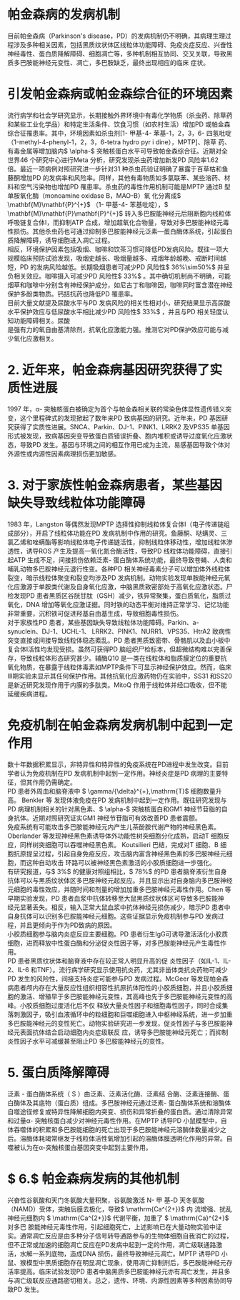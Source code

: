 # 帕金森病的发病机制  
目前帕金森病（Parkinson's disease，PD）的发病机制仍不明确，其病理生理过程涉及多种相关因素，包括黑质纹状体区线粒体功能障碍、免疫炎症反应、兴奋性神经毒性、蛋白质降解障碍、细胞凋亡等，多种机制相互协同、交叉关联，导致黑质多巴胺能神经元变性、凋亡，多巴胺缺乏，最终出现相应的临床 症状。  
#  引发帕金森病或帕金森综合征的环境因素  
流行病学和社会学研究显示，长期接触外界环境中有毒化学物质（杀虫药、除草药和某些工业化学品）和特定生活条件、饮食习惯（如农村生活）增加PD 或帕金森综合征罹患率。其中，环境因素如杀虫剂[1- 甲基-4- 苯基-1，2，3，6- 四氢吡啶（1-methyl-4-phenyl-1，2，3，6-tetra hydro pyr i dine），MPTP]、除草 药、有毒金属等增加脑内$ \alpha-$  突触核蛋白水平可导致帕金森综合征。近期对全世界46 个研究中心进行Meta 分析，研究发现杀虫药增加新发PD 风险率1.62 倍。最近一项病例对照研究进一步针对31 种杀虫药验证明确了暴露于百草枯和鱼藤酮增加PD 的发病率和风险率。同样，其他有毒物质如多氯联苯、某些溶药、材料和空气污染物也增加PD 罹患率。杀虫药的毒性作用机制可能是MPTP 通过B 型单胺氧化酶（monoamine oxidase B，MAO-B）氧  化分离成$ \mathbf{M}\mathbf{P}^{+}$    （1- 甲基-4- 苯基吡啶），$ \mathbf{M}\mathbf{P}\mathbf{P}^{+}$    转入多巴胺能神经元后阻断胞内线粒体呼吸链复合体Ⅰ，而抑制ATP 合成，增加超氧化合物量，导致对多巴胺能神经元毒性损伤。其他杀虫药也可通过抑制多巴胺能神经元泛素—蛋白酶体系统，引起蛋白质降解障碍，诱导细胞进入凋亡过程。  
相反，环境保护因素包括吸烟、咖啡和饮茶习惯可降低PD发病风险。既往一项大规模临床预防试验发现，吸烟史越长、吸烟量越多、戒烟年龄越晚、戒断时间越短，PD 的发病风险越低。长期吸烟患者可减少PD 风险性$ 36\%\sim50\%$  并呈负相关效应。咖啡摄入可减少PD 风险性$ 33\%$ 。其中确切机制尚不明确，可能烟草和咖啡中分别含有神经保护成分，如尼古丁和咖啡因，咖啡同时富含潜在神经保护多酚类物质。钙拮抗药也降低PD 罹患率。  
目前大量文献提及尿酸水平与PD 发病风险的相关性相对小，研究结果显示高尿酸水平保护效应与低尿酸水平相比减少PD 风险性$ 33\%$ ，并且与PD 相关轻度认知功能障碍相关。尿酸  
是强有力的氧自由基清除剂，抗氧化应激能力强。推测它对PD保护效应可能与减少氧化应激相关。  
# 2. 近年来，帕金森病基因研究获得了实质性进展  
1997 年，α- 突触核蛋白被确定为首个与帕金森相关联的常染色体显性遗传错义突变，这个里程碑式的发现掀起了数年来PD 致病基因的研究。近年来，PD 基因研究获得了实质性进展。SNCA、Parkin、DJ-1、PINK1、LRRK2 及VPS35 单基因形式被发现，致病基因突变导致蛋白质错误折叠、胞内堆积或诱导过度氧化应激状态，导致PD 发生。基因与环境之间的相互作用已成为主流，易感基因导致个体对外源性或内源性因素病理损伤更加敏感。  
# 3. 对于家族性帕金森病患者，某些基因缺失导致线粒体功能障碍  
1983 年，Langston 等偶然发现MPTP 选择性抑制线粒体复合体Ⅰ（电子传递链组成部分），开启了线粒体功能在PD 发病机制中作用的研究。鱼藤酮、哒螨灵、三氯乙烯和唑螨酯等影响线粒体电子传递链活性，抑制线粒体移动性，增加线粒体渗透性，诱导ROS 产生及提高一氧化氮合酶活性，导致PD 线粒体功能障碍，直接引起ATP 生成不足，间接损伤依赖泛素- 蛋白酶体系统功能，最终导致苍蝇、人类和哺乳动物多巴胺神经元退行性变。各种PD 相关神经毒素分子可以增加体外线粒体裂变，暗示线粒体聚变和裂变均涉及PD 发病机制。动物实验发现单胺能神经元氧化应激源于单胺类代谢及自身氧化应激，中脑黑质致密部处于高氧化应激状态。尸检发现PD 患者黑质区谷胱甘肽（GSH）减少，铁异常聚集，蛋白质氧化，脂质过氧化，DNA 增加等氧化应激证据。同时铁的动态平衡对维持正常学习、记忆功能非常重要，沉积铁可促进羟基自由基生成，导致细胞毒性损伤。  
对于家族性PD 患者，某些基因缺失导致线粒体功能障碍。Parkin、a-synuclein、DJ-1、UCHL-1、 LRRK2、PINK1、NURR1、VPS35、HtrA2 致病性突变直接或间接导致线粒体稳态紊乱。PD 患者黑质致密带、骨骼肌以及血小板中复合体Ⅰ活性均发现受损。虽然可获得PD 脑组织尸检标本，但超微结构难以完善保存，导致线粒体形态研究甚少。辅酶Q10 是一类在线粒体和脂质膜定位的重要抗氧化物质，在暴露于线粒体毒素如MPTP条件下可显示神经保护效应。然而，临床Ⅲ期实验未显示其任何保护作用。其他抗氧化应激药物仍在实验中，SS31 和SS20 是新近研究发现作用于内膜的多肽类。MitoQ 作用于线粒体并经口吸收，但不能延缓疾病进程。  
#  免疫机制在帕金森病发病机制中起到一定作用  
数十年数据积累显示，非特异性和特异性的免疫系统在PD进程中发生改变。目前学者认为免疫机制在PD 发病机制中起到一定作用。神经炎症是PD 病理的主要特征，但其作用仍需确定。  
PD  患者外周血和脑脊液中 $ \gamma/{\delta}^{+}\,\mathrm{T}$      细胞数量升高。 Benkler  等 发现体液免疫在PD 发病机制中起到一定作用。既往研究发现与PD 病理机制相关的针对黑色素、$ \alpha-$  突触核蛋白和GM1 神经节苷脂的自身抗体。近期对照研究证实GM1 神经节苷脂可有效改善PD 患者震颤。  
免疫系统有可能攻击多巴胺能神经元内产生儿茶酚胺代谢产物的神经黑色素。Oberlander 等发现神经黑色素诱导体外功能性树突细胞分化成熟，启动T 细胞反应，同样树突细胞可以吞噬神经黑色素。 Koutsilieri   巴结，完成对T 细胞、B 细胞抗原提呈过程，引起自身免疫反应，攻击脑内富含神经黑色素的多巴胺神经元细胞，而这种自动攻击 环路可以被神经黑色素激活的小胶质细胞进一步强化。  
有研究报道，与$ 3\%$  的健康对照组相比，$ 78\%$  的PD 患者脑脊液衍生自身抗体可以与黑质纹状体区多巴胺神经元起反应。并且显示出对自身脑内多巴胺神经元细胞的毒性效应，并随时间和剂量的增加加重多巴胺神经元毒性作用。Chen 等早期实验发现，PD 患者血浆中抗体转移至大鼠黑质纹状体区可导致多巴胺能神  
经元显著丢失。相反，输入正常大鼠血浆中抗体神经元损伤减少，暗示PD 患者中自身抗体可以识别多巴胺能神经元细胞。这些证据显示免疫机制参与PD 发病过程，并且更倾向于作为PD致病的原因。  
小胶质细胞参与脑内炎症反应主要细胞。PD 患者衍生IgG可诱导激活活化小胶质细胞，进而释放中性蛋白酶和分泌促炎性因子等，对多巴胺能神经元产生毒性作用。  
PD  患者黑质纹状体和脑脊液中存在较正常人明显升高的促 炎性因子（如IL-1、IL-2、IL-6 和TNF）。流行病学研究显示使用抗炎药，尤其非甾体类抗炎药物可减少PD 发生的风险性，间接支持炎症可能参与PD 发病过程。McGeer 等发现帕金森病患者颅内存在大量反应性组织相容性抗原抗体阳性的小胶质细胞，并且小胶质细胞的激活、增殖早于多巴胺能神经元变性，其高峰也先于多巴胺能神经元变性的高峰。小胶质细胞过度活化后不仅 释放大量炎性因子和细胞毒性因子，同时合成集落刺激因子，吸引血液循环中的粒细胞和巨噬细胞进入中枢神经系统，进一步加重多巴胺能神经元的变性死亡。动物实验研究进一步发现，促炎性因子与多巴胺能神经元表面抗体结合启动细胞内炎症级联反 应，诱导多巴胺能神经元死亡；而抑制炎性因子水平可减缓甚至阻止PD 多巴胺能神经元的变性。  
# 5. 蛋白质降解障碍  
泛素 -  蛋白酶体系统（ S ）由泛素、泛素活化酶、泛素结 合酶、泛素连接酶、蛋白酶体及其底物（蛋白质）组成。多巴胺神经元通过泛素- 蛋白酶体系统和溶酶体自噬途径修复或特异性降解细胞内突变、损伤和异常折叠的蛋白质。通过清除异常和过量α- 突触核蛋白减少对神经元毒性作用。在MPTP 诱导PD 小鼠模型中，自体吞噬体的积累和多巴胺能细胞的死亡出现于多巴胺能神经元溶酶体数量减少之后。溶酶体耗竭常继发于线粒体活性氧增加引起的溶酶体膜透明化作用的异常。自噬被认为在α-突触核蛋白基因突变中起到主要作用。  
# $ 6.$  帕金森病发病的其他机制  
兴奋性谷氨酸和天门冬氨酸大量积聚，谷氨酸激活 N-  甲   基-D 天冬氨酸（NAMD）受体，突触后膜去极化，导致$ \mathrm{Ca^{2+}}$    内    流增强、扰乱神经元细胞内 $ \mathrm{Ca^{2+}}$     代谢平衡，加重了 $ \mathrm{Ca}^{2+}$     对多巴 胺能神经元毒性作用，引起细胞死亡，上述影响已在大量动物实验中证实。通常凋亡反应是由多种分子信号转导通路参与的生物体细胞自我消亡的过程，但不正常或加速的细胞凋亡反应在PD发病中起到一定的作用，凋亡级联通路激活，水解一系列底物，造成DNA 损伤，最终导致神经元凋亡。MPTP 诱导PD 小鼠、猴模型中黑质细胞存在明显凋亡现象，使用凋亡抑制剂后，多巴胺能神经元存活率提高。临床试验发现PD 患者中脑黑质多巴胺能神经元亦有凋亡发生，并且多与凋亡级联反应通路密切相关。总之，遗传、环境、内源性因素等多种因素协同导致PD 发生。  
